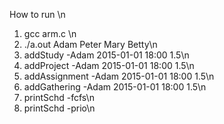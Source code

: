 How to run \n
1. gcc arm.c \n
2. ./a.out Adam Peter Mary Betty\n
3. addStudy -Adam 2015-01-01 18:00 1.5\n
4. addProject -Adam 2015-01-01 18:00 1.5\n
5. addAssignment -Adam 2015-01-01 18:00 1.5\n
6. addGathering -Adam 2015-01-01 18:00 1.5\n
7. printSchd -fcfs\n
8. printSchd -prio\n

